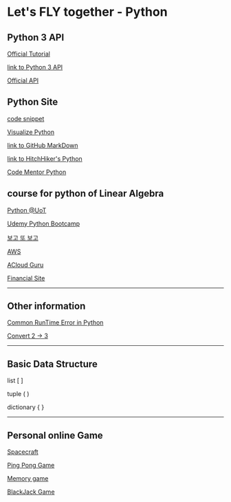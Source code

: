 # Let's FLY together - Python


## Python 3 API

[Official Tutorial](https://docs.python.org/3/tutorial/index.html)

[link to Python 3 API](https://docs.python.org/3.6/library/stdtypes.html#sequence-types-list-tuple-range)

[Official API](https://docs.python.org/3/library/index.html)


## Python Site 

[code snippet](http://www.codeskulptor.org/)

[Visualize Python](http://pythontutor.com/visualize.html)

[link to GitHub MarkDown](https://guides.github.com/features/mastering-markdown/)

[link to HitchHiker's Python](http://docs.python-guide.org/en/latest/writing/gotchas/)

[Code Mentor Python](https://www.codementor.io/python/tutorial/essential-python-interview-questions)



## course for python of Linear Algebra

[Python @UoT](https://www.coursera.org/learn/learn-to-program/)

[Udemy Python Bootcamp](https://www.udemy.com/complete-python-bootcamp/)

[보고 또 보고](http://www.bogotobogo.com/python/)

[AWS](https://linuxacademy.com/)

[ACloud Guru](https://acloud.guru/)

[Financial Site](https://www.quantopian.com/)

---

## Other information

[Common RunTime Error in Python](http://inventwithpython.com/blog/2012/07/09/16-common-python-runtime-errors/)

[Convert 2 -> 3](http://www.diveinto.org/python3/porting-code-to-python-3-with-2to3.html)

---

## Basic Data Structure
list     [  ]

tuple  ( )

dictionary { } 

---

## Personal online Game

[Spacecraft](http://www.codeskulptor.org/#user27_psQA3GeOOR_44.py)

[Ping Pong Game](http://www.codeskulptor.org/#user23_BLljr3PIQN_26.py)

[Memory game](http://www.codeskulptor.org/#user24_91VPQcGrjW_0.py)

[BlackJack Game](http://www.codeskulptor.org/#user25_fYXGjqJV0U_42.py)


